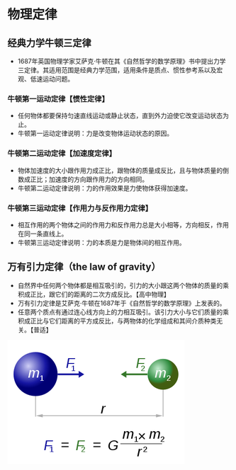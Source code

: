 # 物理定律

## 经典力学牛顿三定律
- 1687年英国物理学家艾萨克·牛顿在其《自然哲学的数学原理》书中提出力学三定律。其适用范围是经典力学范围，适用条件是质点、惯性参考系以及宏观、低速运动问题。

### 牛顿第一运动定律【惯性定律】
- 任何物体都要保持匀速直线运动或静止状态，直到外力迫使它改变运动状态为止。
- 牛顿第一运动定律说明：力是改变物体运动状态的原因。

### 牛顿第二运动定律【加速度定律】
- 物体加速度的大小跟作用力成正比，跟物体的质量成反比，且与物体质量的倒数成正比；加速度的方向跟作用力的方向相同。
- 牛顿第二运动定律说明：力的作用效果是力使物体获得加速度。

### 牛顿第三运动定律【作用力与反作用力定律】
- 相互作用的两个物体之间的作用力和反作用力总是大小相等，方向相反，作用在同一条直线上。
- 牛顿第三运动定律说明：力的本质是力是物体间的相互作用。

## 万有引力定律（the law of gravity）
- 自然界中任何两个物体都是相互吸引的，引力的大小跟这两个物体的质量的乘积成正比，跟它们的距离的二次方成反比。【高中物理】
- 万有引力定律是艾萨克·牛顿在1687年于《自然哲学的数学原理》上发表的。
- 任意两个质点有通过连心线方向上的力相互吸引。该引力大小与它们质量的乘积成正比与它们距离的平方成反比，与两物体的化学组成和其间介质种类无关。【普适】

![image](pics/physical-law/the-law-of-gravity.png)
